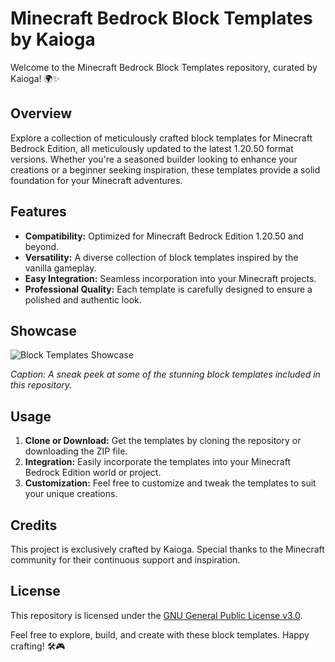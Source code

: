 # Minecraft Bedrock Block Templates by Kaioga

Welcome to the Minecraft Bedrock Block Templates repository, curated by Kaioga! 🌍✨

## Overview

Explore a collection of meticulously crafted block templates for Minecraft Bedrock Edition, all meticulously updated to the latest 1.20.50 format versions. Whether you're a seasoned builder looking to enhance your creations or a beginner seeking inspiration, these templates provide a solid foundation for your Minecraft adventures.

## Features

- **Compatibility:** Optimized for Minecraft Bedrock Edition 1.20.50 and beyond.
- **Versatility:** A diverse collection of block templates inspired by the vanilla gameplay.
- **Easy Integration:** Seamless incorporation into your Minecraft projects.
- **Professional Quality:** Each template is carefully designed to ensure a polished and authentic look.

## Showcase

![Block Templates Showcase](link-to-image-or-gif)

*Caption: A sneak peek at some of the stunning block templates included in this repository.*

## Usage

1. **Clone or Download:** Get the templates by cloning the repository or downloading the ZIP file.
2. **Integration:** Easily incorporate the templates into your Minecraft Bedrock Edition world or project.
3. **Customization:** Feel free to customize and tweak the templates to suit your unique creations.

## Credits

This project is exclusively crafted by Kaioga. Special thanks to the Minecraft community for their continuous support and inspiration.

## License

This repository is licensed under the [GNU General Public License v3.0](https://opensource.org/licenses/GPL-3.0).

Feel free to explore, build, and create with these block templates. Happy crafting! 🛠️🎮